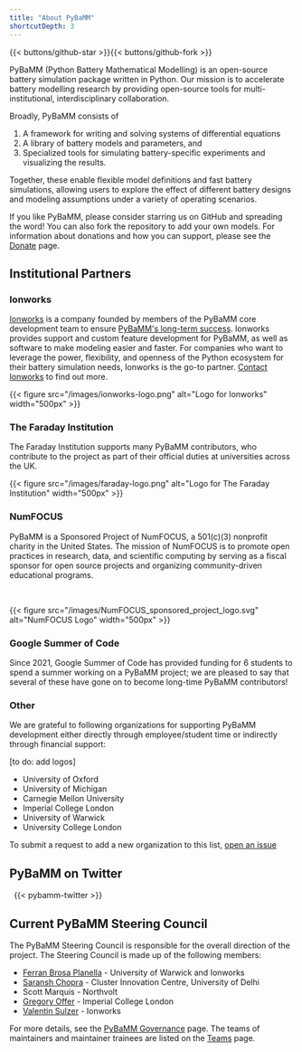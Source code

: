 ```yaml
---
title: "About PyBaMM"
shortcutDepth: 3
---
```


{{< buttons/github-star >}}{{< buttons/github-fork >}}

PyBaMM (Python Battery Mathematical Modelling) is an open-source battery simulation package written in Python. Our mission is to accelerate battery modelling research by providing open-source tools for multi-institutional, interdisciplinary collaboration.

Broadly, PyBaMM consists of

1. A framework for writing and solving systems of differential equations
2. A library of battery models and parameters, and
3. Specialized tools for simulating battery-specific experiments and visualizing the results.

Together, these enable flexible model definitions and fast battery simulations, allowing users to explore the effect of different battery designs and modeling assumptions under a variety of operating scenarios.

If you like PyBaMM, please consider starring us on GitHub and spreading the word! You can also fork the repository to add your own models. For information about
donations and how you can support, please see the [Donate](/donate/) page.

## Institutional Partners

### Ionworks

[Ionworks](https://ion-works.com/) is a company founded by members of the PyBaMM core development team to ensure [PyBaMM's long-term success](https://ion-works.com/blog/our-relationship-with-pybamm).
Ionworks provides support and custom feature development for PyBaMM, as well as software to make modeling easier and faster.
For companies who want to leverage the power, flexibility, and openness of the Python ecosystem for their battery simulation needs, Ionworks is the go-to partner.
[Contact Ionworks](https://ion-works.com/contact) to find out more.
<br>

{{< figure src="/images/ionworks-logo.png" alt="Logo for Ionworks" width="500px" >}}

<p>

### The Faraday Institution

The Faraday Institution supports many PyBaMM contributors, who contribute to the project as part of their official duties at universities across the UK.
<br>

{{< figure src="/images/faraday-logo.png" alt="Logo for The Faraday Institution" width="500px" >}}

<p>

### NumFOCUS

PyBaMM is a Sponsored Project of NumFOCUS, a 501(c)(3) nonprofit charity in the United States. The mission of NumFOCUS is to promote open practices in research, data, and scientific computing by serving as a fiscal sponsor for open source projects and organizing community-driven educational programs.

<br>

{{< figure src="/images/NumFOCUS_sponsored_project_logo.svg" alt="NumFOCUS Logo" width="500px" >}}

### Google Summer of Code

Since 2021, Google Summer of Code has provided funding for 6 students to spend a summer working on a PyBaMM project; we are pleased to say that several of these have gone on to become long-time PyBaMM contributors!

### Other

We are grateful to following organizations for supporting PyBaMM development either directly through employee/student time or indirectly through financial support:

[to do: add logos]

- University of Oxford
- University of Michigan
- Carnegie Mellon University
- Imperial College London
- University of Warwick
- University College London

To submit a request to add a new organization to this list, [open an issue](https://github.com/pybamm-team/pybamm.org/issues/new)

## PyBaMM on Twitter

<p>
&nbsp;
{{< pybamm-twitter >}}

## Current PyBaMM Steering Council

The PyBaMM Steering Council is responsible for the overall direction of the project. The Steering Council is made up
of the following members:

- [Ferran Brosa Planella](https://www.brosaplanella.xyz) - University of Warwick and Ionworks
- [Saransh Chopra](https://saransh-cpp.github.io) - Cluster Innovation Centre, University of Delhi
- Scott Marquis - Northvolt
- [Gregory Offer](https://www.imperial.ac.uk/people/gregory.offer) - Imperial College London
- [Valentin Sulzer](https://sites.google.com/view/valentinsulzer) - Ionworks

For more details, see the [PyBaMM Governance](/governance) page. The teams of maintainers and maintainer trainees are
listed on the [Teams](/teams) page.
